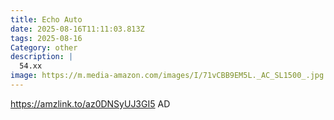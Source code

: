 ```yaml
---
title: Echo Auto
date: 2025-08-16T11:11:03.813Z
tags: 2025-08-16
Category: other
description: |
  54.xx
image: https://m.media-amazon.com/images/I/71vCBB9EM5L._AC_SL1500_.jpg
---
```

https://amzlink.to/az0DNSyUJ3GI5
AD